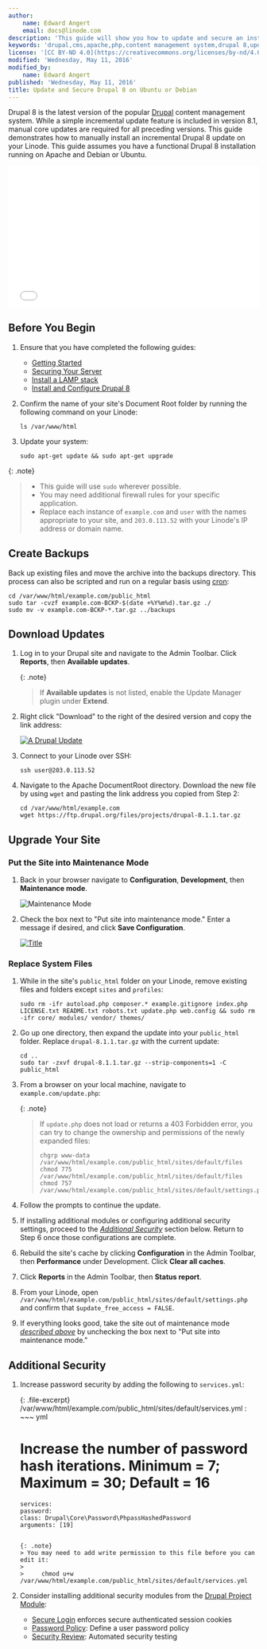 ```yaml
---
author:
    name: Edward Angert
    email: docs@linode.com
description: 'This guide will show you how to update and secure an installation of Drupal 8 CMS on your Linode running Ubuntu or Debian.'
keywords: 'drupal,cms,apache,php,content management system,drupal 8,update'
license: '[CC BY-ND 4.0](https://creativecommons.org/licenses/by-nd/4.0)'
modified: 'Wednesday, May 11, 2016'
modified_by:
    name: Edward Angert
published: 'Wednesday, May 11, 2016'
title: Update and Secure Drupal 8 on Ubuntu or Debian
---
```


Drupal 8 is the latest version of the popular [Drupal](https://www.drupal.org/) content management system. While a simple incremental update feature is included in version 8.1, manual core updates are required for all preceding versions. This guide demonstrates how to manually install an incremental Drupal 8 update on your Linode. This guide assumes you have a functional Drupal 8 installation running on Apache and Debian or Ubuntu.

<div class="wistia_responsive_padding" style="padding:56.25% 0 0 0;position:relative;"><div class="wistia_responsive_wrapper" style="height:100%;left:0;position:absolute;top:0;width:100%;"><iframe src="//fast.wistia.net/embed/iframe/w7l9omoxr3?videoFoam=true" allowtransparency="true" frameborder="0" scrolling="no" class="wistia_embed" name="wistia_embed" allowfullscreen mozallowfullscreen webkitallowfullscreen oallowfullscreen msallowfullscreen width="100%" height="100%"></iframe></div></div>
<script src="//fast.wistia.net/assets/external/E-v1.js" async></script>

## Before You Begin

1.  Ensure that you have completed the following guides:

    -   [Getting Started](/docs/getting-started)
    -   [Securing Your Server](/docs/security/securing-your-server)
    -   [Install a LAMP stack](/docs/websites/lamp/lamp-on-ubuntu-14-04) 
    -   [Install and Configure Drupal 8](/docs/websites/cms/install-and-configure-drupal-8)

2.  Confirm the name of your site's Document Root folder by running the following command on your Linode:

        ls /var/www/html

3.  Update your system:

        sudo apt-get update && sudo apt-get upgrade

{: .note}
>
> - This guide will use `sudo` wherever possible.
> - You may need additional firewall rules for your specific application.
> - Replace each instance of `example.com` and `user` with the names appropriate to your site, and `203.0.113.52` with your Linode's IP address or domain name.

## Create Backups

Back up existing files and move the archive into the backups directory. This process can also be scripted and run on a regular basis using [cron](docs/tools-reference/tools/schedule-tasks-with-cron):

    cd /var/www/html/example.com/public_html
    sudo tar -cvzf example.com-BCKP-$(date +%Y%m%d).tar.gz ./
    sudo mv -v example.com-BCKP-*.tar.gz ../backups

## Download Updates 

1.  Log in to your Drupal site and navigate to the Admin Toolbar. Click **Reports**, then **Available updates**.

    {: .note}
    > If **Available updates** is not listed, enable the Update Manager plugin under **Extend**.

2.  Right click "Download" to the right of the desired version and copy the link address:

    [![A Drupal Update](/docs/assets/drupal-updates-download-small.png)](/docs/assets/drupal-updates-download.png)

3.  Connect to your Linode over SSH:

        ssh user@203.0.113.52

4.  Navigate to the Apache DocumentRoot directory. Download the new file by using `wget` and pasting the link address you copied from Step 2:

        cd /var/www/html/example.com
        wget https://ftp.drupal.org/files/projects/drupal-8.1.1.tar.gz

## Upgrade Your Site

###  Put the Site into Maintenance Mode

1.  Back in your browser navigate to **Configuration**, **Development**, then **Maintenance mode**.

    ![Maintenance Mode](/docs/assets/drupal-updates-maintenance.png)

2.  Check the box next to "Put site into maintenance mode." Enter a message if desired, and click **Save Configuration**.

    [![Title](/docs/assets/drupal-updates-maintenance2-small.png)](/docs/assets/drupal-updates-maintenance2.png)

### Replace System Files

1.  While in the site's `public_html` folder on your Linode, remove existing files and folders except `sites` and `profiles`:

        sudo rm -ifr autoload.php composer.* example.gitignore index.php LICENSE.txt README.txt robots.txt update.php web.config && sudo rm -ifr core/ modules/ vendor/ themes/

2.  Go up one directory, then expand the update into your `public_html` folder. Replace `drupal-8.1.1.tar.gz` with the current update:

        cd ..
        sudo tar -zxvf drupal-8.1.1.tar.gz --strip-components=1 -C public_html

3.  From a browser on your local machine, navigate to `example.com/update.php`:

    {: .note}
    >If `update.php` does not load or returns a 403 Forbidden error, you can try to change the ownership and permissions of the newly expanded files:
    >
    >~~~
    >chgrp www-data /var/www/html/example.com/public_html/sites/default/files
    >chmod 775 /var/www/html/example.com/public_html/sites/default/files
    >chmod 757 /var/www/html/example.com/public_html/sites/default/settings.php
    >~~~

4.  Follow the prompts to continue the update.

5.  If installing additional modules or configuring additional security settings, proceed to the *[Additional Security](/docs/websites/cms/update-and-secure-drupal-8-on-ubuntu#additional-security)* section below. Return to Step 6 once those configurations are complete.

6.  Rebuild the site's cache by clicking **Configuration** in the Admin Toolbar, then **Performance** under Development. Click **Clear all caches**.

7.  Click **Reports** in the Admin Toolbar, then **Status report**.

8.  From your Linode, open `/var/www/html/example.com/public_html/sites/default/settings.php` and confirm that `$update_free_access = FALSE`.

9.  If everything looks good, take the site out of maintenance mode *[described above](/docs/websites/cms/update-and-secure-drupal-8-on-ubuntu#put-the-site-into-maintenance-mode)* by unchecking the box next to "Put site into maintenance mode."

## Additional Security 

1.  Increase password security by adding the following to `services.yml`:

    {: .file-excerpt}
    /var/www/html/example.com/public_html/sites/default/services.yml
    : ~~~ yml
      # Increase the number of password hash iterations. Minimum = 7; Maximum = 30; Default = 16
        services:
        password:
        class: Drupal\Core\Password\PhpassHashedPassword
        arguments: [19]
      ~~~

      {: .note}
      > You may need to add write permission to this file before you can edit it:
      >
      >     chmod u+w /var/www/html/example.com/public_html/sites/default/services.yml

2. Consider installing additional security modules from the [Drupal Project Module](https://www.drupal.org/project/project_module):
    * [Secure Login](https://www.drupal.org/project/securelogin) enforces secure authenticated session cookies
    * [Password Policy](https://www.drupal.org/project/password_policy): Define a user password policy
    * [Security Review](https://www.drupal.org/project/security_review): Automated security testing
